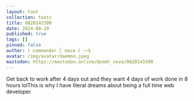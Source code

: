 ```yaml
---
layout: toot
collection: toots
title: 0820143300
date: 2024-08-20
published: true
tags: []
pinned: false
author: ⸸ commander ░ nova ⸸ :~$
avatar: /img/avatar/daemon.jpeg
mastodon: https://mastodon.online/@cmdr_nova/0820143300
---
```


Get back to work after 4 days out and they want 4 days of work done in 8 hours lolThis is why I have literal dreams about being a full time web developer
